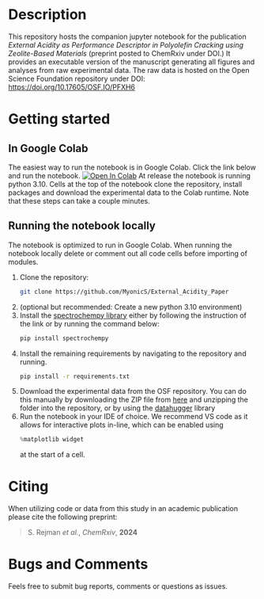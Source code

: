 # Description
This repository hosts the companion jupyter notebook for the publication *External Acidity as Performance Descriptor in Polyolefin Cracking using Zeolite-Based Materials* (preprint posted to ChemRxiv under DOI.)
It provides an executable version of the manuscript generating all figures and analyses from raw experimental data.
The raw data is hosted on the Open Science Foundation repository under DOI: https://doi.org/10.17605/OSF.IO/PFXH6

# Getting started
## In Google Colab
The easiest way to run the notebook is in Google Colab.
Click the link below and run the notebook.
<a href="https://colab.research.google.com/github/MyonicS/External_Acidity_Paper/blob/main/Manuscript_Acidity.ipynb" target="_parent"><img src="https://colab.research.google.com/assets/colab-badge.svg" alt="Open In Colab"/></a>
At release the notebook is running python 3.10. 
Cells at the top of the notebook clone the repository, install packages and download the experimental data to the Colab runtime. Note that these steps can take a couple minutes.  

## Running the notebook locally
The notebook is optimized to run in Google Colab. When running the notebook locally delete or comment out all code cells before importing of modules. 
1. Clone the repository:
   ```sh
   git clone https://github.com/MyonicS/External_Acidity_Paper
   ```
2. (optional but recommended: Create a new python 3.10 environment)
3. Install the [spectrochempy library](https://www.spectrochempy.fr/latest/gettingstarted/install/install_win.html) either by following the instruction of the link or by running the command below:
   ```sh
   pip install spectrochempy
   ```
4. Install the remaining requirements by navigating to the repository and running.
   ```sh
   pip install -r requirements.txt
   ```
1. Download the experimental data from the OSF repository.
   You can do this manually by downloading the ZIP file from [here](https://osf.io/pfxh6/) and unzipping the folder into the repository, or by using the [datahugger](https://github.com/J535D165/datahugger) library
6. Run the notebook in your IDE of choice. We recommend VS code as it allows for interactive plots in-line, which can be enabled using 
   ```python
   %matplotlib widget
   ```
	at the start of a cell.
	
# Citing

When utilizing code or data from this study in an academic publication please cite the following preprint:
> S. Rejman *et al.*, *ChemRxiv*, **2024**

# Bugs and Comments
Feels free to submit bug reports, comments or questions as issues.

